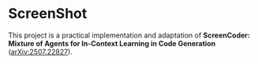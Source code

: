 # ScreenShot
This project is a practical implementation and adaptation of **ScreenCoder: Mixture of Agents for In-Context Learning in Code Generation** ([arXiv:2507.22827](https://arxiv.org/abs/2507.22827)).
